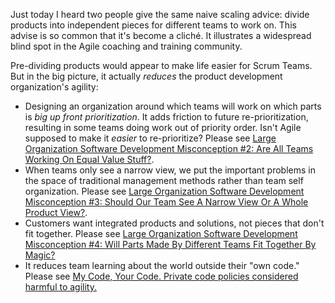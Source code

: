 Just today I heard two people give the same naive scaling advice: divide products into independent pieces for different teams to work on.  This advise is so common that it's become a cliché.  It illustrates a widespread blind spot in the Agile coaching and training community.  

Pre-dividing products would appear to make life easier for Scrum Teams.  But in the big picture, it actually *reduces* the product development organization's agility:

* Designing an organization around which teams will work on which parts is _big up front prioritization_.  It adds friction to future re-prioritization, resulting in some teams doing work out of priority order.  Isn't Agile supposed to make it _easier_ to re-prioritize?  Please see [Large Organization Software Development Misconception #2: Are All Teams Working On Equal Value Stuff?](/misconception-2-all-teams-are-working-on-equal-value).
* When teams only see a narrow view, we put the important problems in the space of traditional management methods rather than team self organization.  Please see [Large Organization Software Development Misconception #3: Should Our Team See A Narrow View Or A Whole Product View?](/misconception-3-should-our-team-see-a-narrow-view-or-a-whole-product-view).
* Customers want integrated products and solutions, not pieces that don't fit together.  Please see [Large Organization Software Development Misconception #4: Will Parts Made By Different Teams Fit Together By Magic?](/misconception-4-will-parts-made-by-different-teams-fit-together-by-magic/)
* It reduces team learning about the world outside their "own code."  Please see [My Code, Your Code. Private code policies considered harmful to agility.](/my-code-your-code/)
